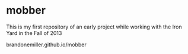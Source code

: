 mobber
======

This is my first repository of an early project while working with the Iron Yard in the Fall of 2013

brandonemiller.github.io/mobber





